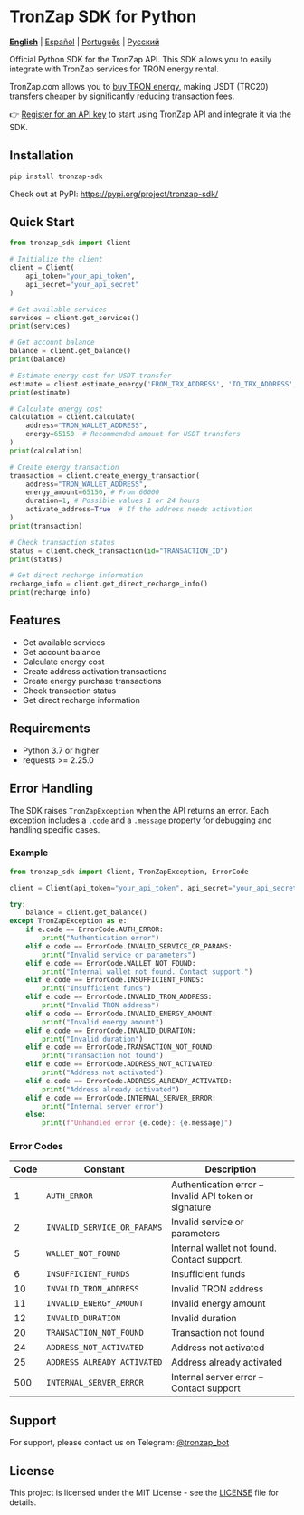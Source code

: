 # TronZap SDK for Python

**[English](https://github.com/tron-energy-market/tronzap-sdk-python/blob/main/README.md)** | [Español](https://github.com/tron-energy-market/tronzap-sdk-python/blob/main/README.es.md) | [Português](https://github.com/tron-energy-market/tronzap-sdk-python/blob/main/README.pt-br.md) | [Русский](https://github.com/tron-energy-market/tronzap-sdk-python/blob/main/README.ru.md)

Official Python SDK for the TronZap API.
This SDK allows you to easily integrate with TronZap services for TRON energy rental.

TronZap.com allows you to [buy TRON energy](https://tronzap.com/), making USDT (TRC20) transfers cheaper by significantly reducing transaction fees.

👉 [Register for an API key](https://tronzap.com) to start using TronZap API and integrate it via the SDK.

## Installation

```bash
pip install tronzap-sdk
```

Check out at PyPI: https://pypi.org/project/tronzap-sdk/

## Quick Start

```python
from tronzap_sdk import Client

# Initialize the client
client = Client(
    api_token="your_api_token",
    api_secret="your_api_secret"
)

# Get available services
services = client.get_services()
print(services)

# Get account balance
balance = client.get_balance()
print(balance)

# Estimate energy cost for USDT transfer
estimate = client.estimate_energy('FROM_TRX_ADDRESS', 'TO_TRX_ADDRESS', 'TR7NHqjeKQxGTCi8q8ZY4pL8otSzgjLj6t')
print(estimate)

# Calculate energy cost
calculation = client.calculate(
    address="TRON_WALLET_ADDRESS",
    energy=65150  # Recommended amount for USDT transfers
)
print(calculation)

# Create energy transaction
transaction = client.create_energy_transaction(
    address="TRON_WALLET_ADDRESS",
    energy_amount=65150, # From 60000
    duration=1, # Possible values 1 or 24 hours
    activate_address=True  # If the address needs activation
)
print(transaction)

# Check transaction status
status = client.check_transaction(id="TRANSACTION_ID")
print(status)

# Get direct recharge information
recharge_info = client.get_direct_recharge_info()
print(recharge_info)
```

## Features

- Get available services
- Get account balance
- Calculate energy cost
- Create address activation transactions
- Create energy purchase transactions
- Check transaction status
- Get direct recharge information

## Requirements

- Python 3.7 or higher
- requests >= 2.25.0

## Error Handling

The SDK raises `TronZapException` when the API returns an error. Each exception includes a `.code` and a `.message` property for debugging and handling specific cases.

### Example

```python
from tronzap_sdk import Client, TronZapException, ErrorCode

client = Client(api_token="your_api_token", api_secret="your_api_secret")

try:
    balance = client.get_balance()
except TronZapException as e:
    if e.code == ErrorCode.AUTH_ERROR:
        print("Authentication error")
    elif e.code == ErrorCode.INVALID_SERVICE_OR_PARAMS:
        print("Invalid service or parameters")
    elif e.code == ErrorCode.WALLET_NOT_FOUND:
        print("Internal wallet not found. Contact support.")
    elif e.code == ErrorCode.INSUFFICIENT_FUNDS:
        print("Insufficient funds")
    elif e.code == ErrorCode.INVALID_TRON_ADDRESS:
        print("Invalid TRON address")
    elif e.code == ErrorCode.INVALID_ENERGY_AMOUNT:
        print("Invalid energy amount")
    elif e.code == ErrorCode.INVALID_DURATION:
        print("Invalid duration")
    elif e.code == ErrorCode.TRANSACTION_NOT_FOUND:
        print("Transaction not found")
    elif e.code == ErrorCode.ADDRESS_NOT_ACTIVATED:
        print("Address not activated")
    elif e.code == ErrorCode.ADDRESS_ALREADY_ACTIVATED:
        print("Address already activated")
    elif e.code == ErrorCode.INTERNAL_SERVER_ERROR:
        print("Internal server error")
    else:
        print(f"Unhandled error {e.code}: {e.message}")
```

### Error Codes

| Code | Constant                        | Description |
|------|----------------------------------|-------------|
| 1    | `AUTH_ERROR`                    | Authentication error – Invalid API token or signature |
| 2    | `INVALID_SERVICE_OR_PARAMS`    | Invalid service or parameters |
| 5    | `WALLET_NOT_FOUND`             | Internal wallet not found. Contact support. |
| 6    | `INSUFFICIENT_FUNDS`           | Insufficient funds |
| 10   | `INVALID_TRON_ADDRESS`         | Invalid TRON address |
| 11   | `INVALID_ENERGY_AMOUNT`        | Invalid energy amount |
| 12   | `INVALID_DURATION`             | Invalid duration |
| 20   | `TRANSACTION_NOT_FOUND`        | Transaction not found |
| 24   | `ADDRESS_NOT_ACTIVATED`        | Address not activated |
| 25   | `ADDRESS_ALREADY_ACTIVATED`    | Address already activated |
| 500  | `INTERNAL_SERVER_ERROR`        | Internal server error – Contact support |


## Support

For support, please contact us on Telegram: [@tronzap_bot](https://t.me/tronzap_bot)

## License

This project is licensed under the MIT License - see the [LICENSE](LICENSE) file for details.